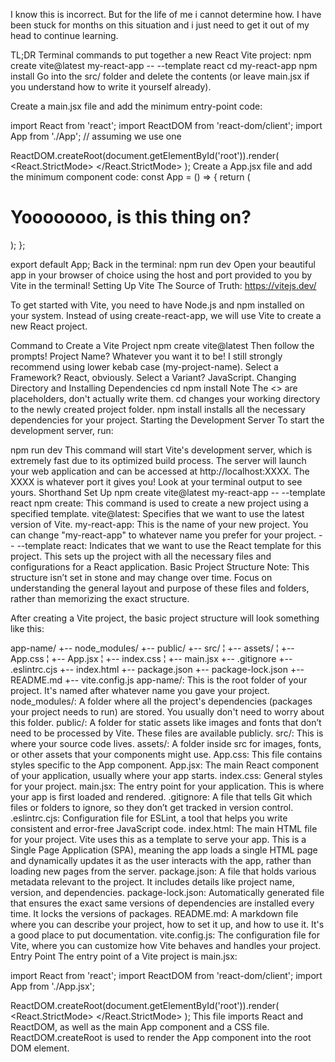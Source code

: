I know this is incorrect. But for the life of me i cannot determine how. I have been stuck for months on this situation and i just need to get it out of my head to continue learning. 




TL;DR
Terminal commands to put together a new React Vite project:
npm create vite@latest my-react-app -- --template react
cd my-react-app
npm install
Go into the src/ folder and delete the contents (or leave main.jsx if you understand how to write it yourself already).

Create a main.jsx file and add the minimum entry-point code:

import React from 'react';
import ReactDOM from 'react-dom/client';
import App from './App'; // assuming we use one

ReactDOM.createRoot(document.getElementById('root')).render(
    <React.StrictMode>
        <App />
    </React.StrictMode>
);
Create a App.jsx file and add the minimum component code:
const App = () => {
    return (
        <div>
            <h1>Yoooooooo, is this thing on?</h1>
        </div>
    );
};

export default App;
Back in the terminal:
npm run dev
Open your beautiful app in your browser of choice using the host and port provided to you by Vite in the terminal!
Setting Up Vite
The Source of Truth:
https://vitejs.dev/

To get started with Vite, you need to have Node.js and npm installed on your system. Instead of using create-react-app, we will use Vite to create a new React project.

Command to Create a Vite Project
npm create vite@latest
Then follow the prompts!
Project Name? Whatever you want it to be! I still strongly recommend using lower kebab case (my-project-name).
Select a Framework? React, obviously.
Select a Variant? JavaScript.
Changing Directory and Installing Dependencies
cd <your-app-name>
npm install
Note The <> are placeholders, don't actually write them.
cd <your-app-name> changes your working directory to the newly created project folder.
npm install installs all the necessary dependencies for your project.
Starting the Development Server
To start the development server, run:

npm run dev
This command will start Vite's development server, which is extremely fast due to its optimized build process.
The server will launch your web application and can be accessed at http://localhost:XXXX. The XXXX is whatever port it gives you! Look at your terminal output to see yours.
Shorthand Set Up
npm create vite@latest my-react-app -- --template react
npm create: This command is used to create a new project using a specified template.
vite@latest: Specifies that we want to use the latest version of Vite.
my-react-app: This is the name of your new project. You can change "my-react-app" to whatever name you prefer for your project.
-- --template react: Indicates that we want to use the React template for this project. This sets up the project with all the necessary files and configurations for a React application.
Basic Project Structure
Note: This structure isn’t set in stone and may change over time. Focus on understanding the general layout and purpose of these files and folders, rather than memorizing the exact structure.

After creating a Vite project, the basic project structure will look something like this:

app-name/
+-- node_modules/
+-- public/
+-- src/
¦   +-- assets/
¦   +-- App.css
¦   +-- App.jsx
¦   +-- index.css
¦   +-- main.jsx
+-- .gitignore
+-- .eslintrc.cjs
+-- index.html
+-- package.json
+-- package-lock.json
+-- README.md
+-- vite.config.js
app-name/: This is the root folder of your project. It's named after whatever name you gave your project.
node_modules/: A folder where all the project's dependencies (packages your project needs to run) are stored. You usually don't need to worry about this folder.
public/: A folder for static assets like images and fonts that don’t need to be processed by Vite. These files are available publicly.
src/: This is where your source code lives.
assets/: A folder inside src for images, fonts, or other assets that your components might use.
App.css: This file contains styles specific to the App component.
App.jsx: The main React component of your application, usually where your app starts.
index.css: General styles for your project.
main.jsx: The entry point for your application. This is where your app is first loaded and rendered.
.gitignore: A file that tells Git which files or folders to ignore, so they don’t get tracked in version control.
.eslintrc.cjs: Configuration file for ESLint, a tool that helps you write consistent and error-free JavaScript code.
index.html: The main HTML file for your project. Vite uses this as a template to serve your app.
This is a Single Page Application (SPA), meaning the app loads a single HTML page and dynamically updates it as the user interacts with the app, rather than loading new pages from the server.
package.json: A file that holds various metadata relevant to the project. It includes details like project name, version, and dependencies.
package-lock.json: Automatically generated file that ensures the exact same versions of dependencies are installed every time. It locks the versions of packages.
README.md: A markdown file where you can describe your project, how to set it up, and how to use it. It's a good place to put documentation.
vite.config.js: The configuration file for Vite, where you can customize how Vite behaves and handles your project.
Entry Point
The entry point of a Vite project is main.jsx:

import React from 'react';
import ReactDOM from 'react-dom/client';
import App from './App.jsx';

ReactDOM.createRoot(document.getElementById('root')).render(
    <React.StrictMode>
        <App />
    </React.StrictMode>
);
This file imports React and ReactDOM, as well as the main App component and a CSS file.
ReactDOM.createRoot is used to render the App component into the root DOM element.